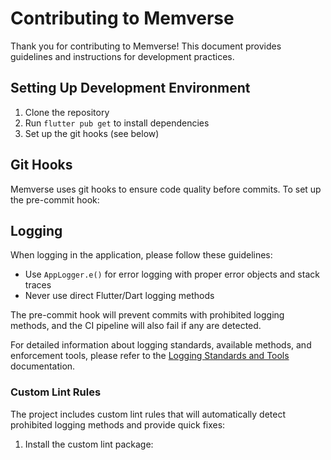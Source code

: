 # Contributing to Memverse

Thank you for contributing to Memverse! This document provides guidelines and instructions for
development practices.

## Setting Up Development Environment

1. Clone the repository
2. Run `flutter pub get` to install dependencies
3. Set up the git hooks (see below)

## Git Hooks

Memverse uses git hooks to ensure code quality before commits. To set up the pre-commit hook:

## Logging

When logging in the application, please follow these guidelines:

- Use `AppLogger.e()` for error logging with proper error objects and stack traces
- Never use direct Flutter/Dart logging methods

The pre-commit hook will prevent commits with prohibited logging methods, and the CI pipeline will
also fail if any are detected.

For detailed information about logging standards, available methods, and enforcement tools, please
refer to the [Logging Standards and Tools](logging.md) documentation.

### Custom Lint Rules

The project includes custom lint rules that will automatically detect prohibited logging methods and
provide quick fixes:

1. Install the custom lint package: